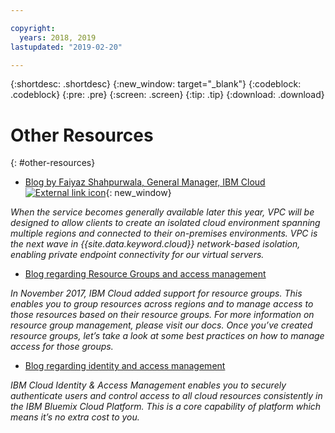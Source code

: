 ```yaml
---

copyright:
  years: 2018, 2019
lastupdated: "2019-02-20"

---
```


{:shortdesc: .shortdesc}
{:new_window: target="_blank"}
{:codeblock: .codeblock}
{:pre: .pre}
{:screen: .screen}
{:tip: .tip}
{:download: .download}

# Other Resources
{: #other-resources}

* [Blog by Faiyaz Shahpurwala, General Manager, IBM Cloud ![External link icon](../../icons/launch-glyph.svg "External link icon")](https://www.ibm.com/blogs/cloud-computing/2018/06/10/ibm-expands-cloud-global-availability-zone/){: new_window}

_When the service becomes generally available later this year, VPC will be designed to allow clients to create an isolated cloud environment spanning multiple regions and connected to their on-premises environments. VPC is the next wave in {{site.data.keyword.cloud}} network-based isolation, enabling private endpoint connectivity for our virtual servers._

* [Blog regarding Resource Groups and access management](https://www.ibm.com/blogs/bluemix/2017/12/resource-groups-access-management/)

_In November 2017, IBM Cloud added support for resource groups. This enables you to group resources across regions and to manage access to those resources based on their resource groups.  For more information on resource group management, please visit our docs. Once you’ve created resource groups, let’s take a look at some best practices on how to manage access for those groups._

* [Blog regarding identity and access management](https://www.ibm.com/blogs/bluemix/2017/05/introducing-identity-access-management/)

_IBM Cloud Identity & Access Management enables you to securely authenticate users and control access to all cloud resources consistently in the IBM Bluemix Cloud Platform. This is a core capability of platform which means it’s no extra cost to you._
